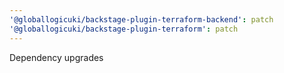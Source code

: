```yaml
---
'@globallogicuki/backstage-plugin-terraform-backend': patch
'@globallogicuki/backstage-plugin-terraform': patch
---
```


Dependency upgrades
